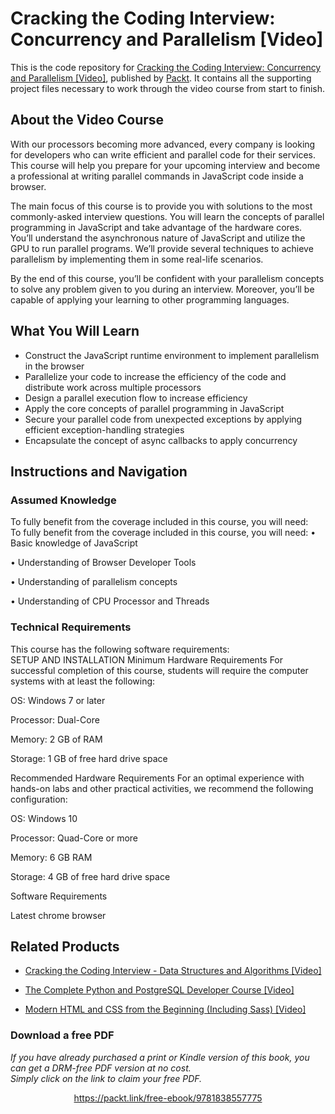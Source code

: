 # Cracking the Coding Interview: Concurrency and Parallelism [Video]
This is the code repository for [Cracking the Coding Interview: Concurrency and Parallelism [Video]](https://www.packtpub.com/application-development/cracking-coding-interview-concurrency-and-parallelism-video?utm_source=github&utm_medium=repository&utm_campaign=9781838557775), published by [Packt](https://www.packtpub.com/?utm_source=github). It contains all the supporting project files necessary to work through the video course from start to finish.
## About the Video Course
With our processors becoming more advanced, every company is looking for developers who can write efficient and parallel code for their services. This course will help you prepare for your upcoming interview and become a professional at writing parallel commands in JavaScript code inside a browser.

The main focus of this course is to provide you with solutions to the most commonly-asked interview questions. You will learn the concepts of parallel programming in JavaScript and take advantage of the hardware cores. You’ll understand the asynchronous nature  of JavaScript and utilize the GPU to run parallel programs. We’ll provide several techniques to achieve parallelism by implementing them in some real-life scenarios. 

By the end of this course, you’ll be confident with your parallelism concepts to solve any problem given to you during an interview. Moreover, you’ll be capable of applying your learning to other programming languages.


<H2>What You Will Learn</H2>
<DIV class=book-info-will-learn-text>
<UL>
<LI>Construct the JavaScript runtime environment to implement parallelism in the browser 
<LI>Parallelize your code to increase the efficiency of the code and distribute work across multiple processors
<LI>Design a parallel execution flow to increase efficiency 
<LI>Apply the core concepts of parallel programming in JavaScript 
<LI>Secure your parallel code from unexpected exceptions by applying efficient exception-handling strategies
<LI>Encapsulate the concept of async callbacks to apply concurrency </LI></UL></DIV>

## Instructions and Navigation
### Assumed Knowledge
To fully benefit from the coverage included in this course, you will need:<br/>
To fully benefit from the coverage included in this course, you will need:
• Basic knowledge of JavaScript
 
• Understanding of Browser Developer Tools 

• Understanding of parallelism concepts

• Understanding of CPU Processor and Threads

### Technical Requirements
This course has the following software requirements:<br/>
SETUP AND INSTALLATION
Minimum Hardware Requirements
For successful completion of this course, students will require the computer systems with at least the following:


OS: Windows 7 or later



Processor: Dual-Core



Memory: 2 GB of RAM



Storage: 1 GB of free hard drive space

Recommended Hardware Requirements
For an optimal experience with hands-on labs and other practical activities, we recommend the following configuration:


OS: Windows 10



Processor: Quad-Core or more



Memory: 6 GB RAM



Storage: 4 GB of free hard drive space

Software Requirements

Latest chrome browser

## Related Products
* [Cracking the Coding Interview - Data Structures and Algorithms [Video]](https://www.packtpub.com/web-development/cracking-coding-interview-data-structures-and-algorithms-video?utm_source=github&utm_medium=repository&utm_campaign=9781838554071)

* [The Complete Python and PostgreSQL Developer Course [Video]](https://www.packtpub.com/web-development/complete-python-and-postgresql-developer-course-video?utm_source=github&utm_medium=repository&utm_campaign=9781789957488)

* [Modern HTML and CSS from the Beginning (Including Sass) [Video]](https://www.packtpub.com/web-development/modern-html-and-css-beginning-including-sass-video?utm_source=github&utm_medium=repository&utm_campaign=9781838822828)

### Download a free PDF

 <i>If you have already purchased a print or Kindle version of this book, you can get a DRM-free PDF version at no cost.<br>Simply click on the link to claim your free PDF.</i>
<p align="center"> <a href="https://packt.link/free-ebook/9781838557775">https://packt.link/free-ebook/9781838557775 </a> </p>